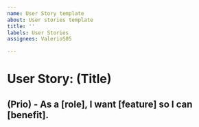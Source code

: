 ```yaml
---
name: User Story template
about: User stories template
title: ''
labels: User Stories
assignees: ValerioS05

---
```


# User Story: (Title)

## (Prio) - As a [role], I want [feature] so I can [benefit].
